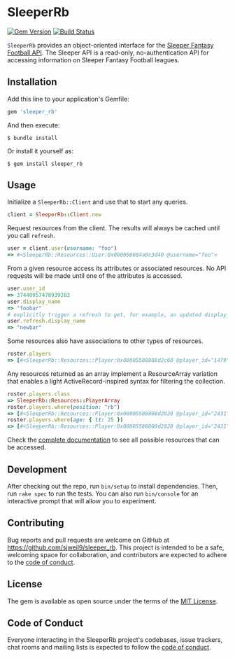 # SleeperRb
[![Gem Version](https://badge.fury.io/rb/sleeper_rb.svg)](https://badge.fury.io/rb/sleeper_rb)
[![Build Status](https://app.travis-ci.com/sjweil9/sleeper_rb.svg?branch=main)](https://app.travis-ci.com/sjweil9/sleeper_rb)

`SleeperRb` provides an object-oriented interface for the [Sleeper Fantasy
Football API](https://docs.sleeper.app/#introduction). The Sleeper API is a
read-only, no-authentication API for accessing information on Sleeper Fantasy
Football leagues.

## Installation

Add this line to your application's Gemfile:

```ruby
gem 'sleeper_rb'
```

And then execute:

    $ bundle install

Or install it yourself as:

    $ gem install sleeper_rb

## Usage

Initialize a `SleeperRb::Client` and use that to start any queries.

```ruby
client = SleeperRb::Client.new
```

Request resources from the client. The results will always be cached until you
call `refresh`.

```ruby
user = client.user(username: "foo")
=> #<SleeperRb::Resources::User:0x000056084a0c3d40 @username="foo">
```

From a given resource access its attributes or associated resources. No
API requests will be made until one of the attributes is accessed.

```ruby
user.user_id
=> 37440957478939283
user.display_name
=> "foobar"
# explicitly trigger a refresh to get, for example, an updated display_name
user.refresh.display_name
=> "newbar"
```

Some resources also have associations to other types of resources.

```ruby
roster.players
=> [#<SleeperRb::Resources::Player:0x00005588808d2c60 @player_id="1479">,...]
```

Any resources returned as an array implement a ResourceArray variation that enables
a light ActiveRecord-inspired syntax for filtering the collection.

```ruby
roster.players.class
=> SleeperRb::Resources::PlayerArray
roster.players.where(position: "rb")
=> [#<SleeperRb::Resources::Player:0x00005588808d2828 @player_id="2431", @values=...]
roster.players.where(age: { lt: 25 })
=> [#<SleeperRb::Resources::Player:0x00005588808d2828 @player_id="2431", @values=...]
```

Check the [complete
documentation](https://sjweil9.github.io/sleeper_rb/SleeperRb/Client.html) to
see all possible resources that can be accessed.

## Development

After checking out the repo, run `bin/setup` to install dependencies. Then, run `rake spec` to run the tests. You can also run `bin/console` for an interactive prompt that will allow you to experiment.

## Contributing

Bug reports and pull requests are welcome on GitHub at https://github.com/sjweil9/sleeper_rb. This project is intended to be a safe, welcoming space for collaboration, and contributors are expected to adhere to the [code of conduct](https://github.com/[USERNAME]/sleeper_rb/blob/master/CODE_OF_CONDUCT.md).

## License

The gem is available as open source under the terms of the [MIT License](https://opensource.org/licenses/MIT).

## Code of Conduct

Everyone interacting in the SleeperRb project's codebases, issue trackers, chat rooms and mailing lists is expected to follow the [code of conduct](https://github.com/[USERNAME]/sleeper_rb/blob/master/CODE_OF_CONDUCT.md).
